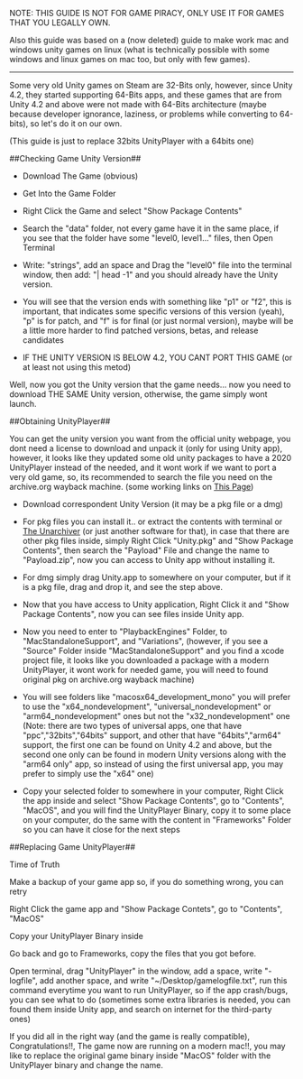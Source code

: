 
NOTE: THIS GUIDE IS NOT FOR GAME PIRACY, ONLY USE IT FOR GAMES THAT YOU LEGALLY OWN.

Also this guide was based on a (now deleted) guide to make work mac and windows unity games on linux (what is technically possible with some windows and linux games on mac too, but only with few games).

---------------------------------


Some very old Unity games on Steam are 32-Bits only, however, since Unity 4.2, they started supporting 64-Bits apps, and these games that are from Unity 4.2 and above were not made with 64-Bits architecture (maybe because developer ignorance, laziness, or problems while converting to 64-bits), so let's do it on our own.

(This guide is just to replace 32bits UnityPlayer with a 64bits one)



##Checking Game Unity Version##

- Download The Game (obvious)

- Get Into the Game Folder

- Right Click the Game and select "Show Package Contents"

- Search the "data" folder, not every game have it in the same place, if you see that the folder have some "level0, level1..." files, then Open Terminal

- Write: "strings", add an space and Drag the "level0" file into the terminal window, then add: "| head -1" and you should already have the Unity version.

- You will see that the version ends with something like "p1" or "f2", this is important, that indicates some specific versions of this version (yeah), "p" is for patch, and "f" is for final (or just normal version), maybe will be a little more harder to find patched versions, betas, and release candidates

- IF THE UNITY VERSION IS BELOW 4.2, YOU CANT PORT THIS GAME (or at least not using this metod)


Well, now you got the Unity version that the game needs... now you need to download THE SAME Unity version, otherwise, the game simply wont launch.

##Obtaining UnityPlayer##

You can get the unity version you want from the official unity webpage, you dont need a license to download and unpack it (only for using Unity app), however, it looks like they updated some old unity packages to have a 2020 UnityPlayer instead of the needed, and it wont work if we want to port a very old game, so, its recommended to search the file you need on the archive.org wayback machine. (some working links on [This Page](https://github.com/M0REKZ/PortingMacGames/blob/Principal/Unity/Working%20Dowload%20Links.md))

- Download correspondent Unity Version (it may be a pkg file or a dmg)

- For pkg files you can install it.. or extract the contents with terminal or [The Unarchiver](https://apps.apple.com/us/app/the-unarchiver/id425424353?mt=12) (or just another software for that), in case that there are other pkg files inside, simply Right Click "Unity.pkg" and "Show Package Contents", then search the "Payload" File and change the name to "Payload.zip", now you can access to Unity app without installing it.

- For dmg simply drag Unity.app to somewhere on your computer, but if it is a pkg file, drag and drop it, and see the step above.

- Now that you have access to Unity application, Right Click it and "Show Package Contents", now you can see files inside Unity app.

- Now you need to enter to "PlaybackEngines" Folder, to "MacStandaloneSupport", and "Variations", (however, if you see a "Source" Folder inside "MacStandaloneSupport" and you find a xcode project file, it looks like you downloaded a package with a modern UnityPlayer, it wont work for needed game, you will need to found original pkg on archive.org wayback machine)

- You will see folders like "macosx64_development_mono" you will prefer to use the "x64_nondevelopment", "universal_nondevelopment" or "arm64_nondevelopment" ones but not the "x32_nondevelopment" one (Note: there are two types of universal apps, one that have "ppc","32bits","64bits" support, and other that have "64bits","arm64" support, the first one can be found on Unity 4.2 and above, but the second one only can be found in modern Unity versions along with the "arm64 only" app, so instead of using the first universal app, you may prefer to simply use the "x64" one)

- Copy your selected folder to somewhere in your computer, Right Click the app inside and select "Show Package Contents", go to "Contents", "MacOS", and you will find the UnityPlayer Binary, copy it to some place on your computer, do the same with the content in "Frameworks" Folder so you can have it close for the next steps

##Replacing Game UnityPlayer##

Time of Truth

Make a backup of your game app so, if you do something wrong, you can retry

Right Click the game app and "Show Package Contets", go to "Contents", "MacOS"

Copy your UnityPlayer Binary inside

Go back and go to Frameworks, copy the files that you got before.

Open terminal, drag "UnityPlayer" in the window, add a space, write "-logfile", add another space, and write "~/Desktop/gamelogfile.txt", run this command everytime you want to run UnityPlayer, so if the app crash/bugs, you can see what to do (sometimes some extra libraries is needed, you can found them inside Unity app, and search on internet for the third-party ones)

If you did all in the right way (and the game is really compatible), Congratulations!!, The game now are running on a modern mac!!, you may like to replace the original game binary inside "MacOS" folder with the UnityPlayer binary and change the name.


